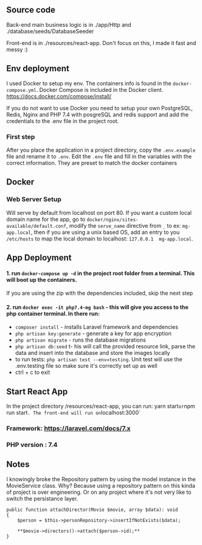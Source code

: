 ## Source code
Back-end main business logic is in ./app/Http and ./database/seeds/DatabaseSeeder

Front-end is in ./resources/react-app. Don't focus on this, I made it fast and messy :)

## Env deployment
I used Docker to setup my env. The containers info is found in the `docker-compose.yml`.
Docker Compose is included in the Docker client. https://docs.docker.com/compose/install/

If you do not want to use Docker you need to setup your own PostgreSQL, Redis, Nginx and PHP 7.4 with posgreSQL and redis support and add the credentials
to the .env file in the project root.

### First step
After you place the application in a project directory, copy the `.env.example` file and rename it to `.env`.
Edit the `.env` file and  fill in the variables with the correct information. They are preset to match the docker containers

## Docker
### Web Server Setup
Will serve by default from localhost on port 80.
If you want a custom local domain name for the app, go to `docker/nginx/sites-available/default.conf`,
modify the `serve_name` directive from `_` to ex: `mg-app.local`, then if you are using a unix based OS, add an
entry to you `/etc/hosts` to map the local domain to localhost: `127.0.0.1  mg-app.local`.

## App Deployment
#### 1. run `docker-compose up -d` in the project root folder from a terminal. This will boot up the containers.

 If you are using the zip with the dependencies included, skip the next step
#### 2.   run `docker exec -it php7.4-mg bash` - this will give you access to the php container terminal. In there run:
 - `composer install` - installs Laravel framework and dependencies
 - `php artisan key:generate` - generate a key for app encryption
 - `php artisan migrate` - runs the database migrations
 - `php artisan db:seed` t- his will call the provided resource link, parse the data and insert into the database and store the images locally
 - to run tests: `php artisan test --env=testing`. Unit test will use  the .env.testing file so make sure it's correctly set up as well
 - ctrl + c to exit

## Start React App
In the project directory /resources/react-app, you can run: yarn start` or `npm run start` .
The front-end will run on `localhost:3000`

### Framework: https://laravel.com/docs/7.x
### PHP version : 7.4

## Notes
I knowingly broke the Repository pattern by using the model instance in the MovieService class. Why?
Because using a repository pattern on this kinda of project is over engineering. Or on any project where it's not very like to switch the persistance layer.


    public function attachDirector(Movie $movie, array $data): void
    {
        $person = $this->personRepository->insertIfNotExists($data);

        **$movie->directors()->attach($person->id);**
    }



